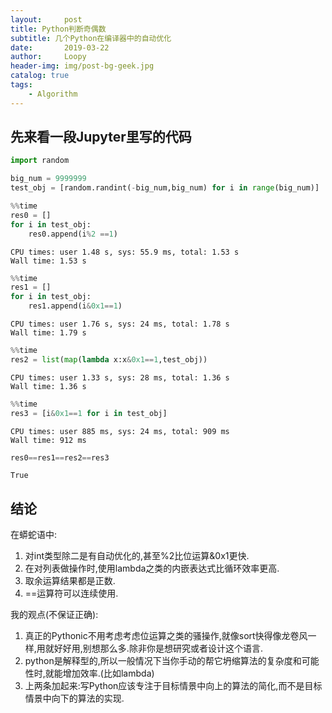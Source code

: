 ```yaml
---
layout:     post
title: Python判断奇偶数
subtitle: 几个Python在编译器中的自动优化
date:       2019-03-22
author:     Loopy
header-img: img/post-bg-geek.jpg
catalog: true
tags:
    - Algorithm
---
```


## 先来看一段Jupyter里写的代码

```python
import random
```


```python
big_num = 9999999
test_obj = [random.randint(-big_num,big_num) for i in range(big_num)]
```


```python
%%time
res0 = []
for i in test_obj:
    res0.append(i%2 ==1)
```

    CPU times: user 1.48 s, sys: 55.9 ms, total: 1.53 s
    Wall time: 1.53 s



```python
%%time
res1 = []
for i in test_obj:
    res1.append(i&0x1==1)
```

    CPU times: user 1.76 s, sys: 24 ms, total: 1.78 s
    Wall time: 1.79 s



```python
%%time
res2 = list(map(lambda x:x&0x1==1,test_obj))
```

    CPU times: user 1.33 s, sys: 28 ms, total: 1.36 s
    Wall time: 1.36 s



```python
%%time
res3 = [i&0x1==1 for i in test_obj]
```

    CPU times: user 885 ms, sys: 24 ms, total: 909 ms
    Wall time: 912 ms



```python
res0==res1==res2==res3
```

    True

## 结论

在蟒蛇语中:

1. 对int类型除二是有自动优化的,甚至%2比位运算&0x1更快.
2. 在对列表做操作时,使用lambda之类的内嵌表达式比循环效率更高.
3. 取余运算结果都是正数.
4. ==运算符可以连续使用.

我的观点(不保证正确):

1. 真正的Pythonic不用考虑考虑位运算之类的骚操作,就像sort快得像龙卷风一样,用就好好用,别想那么多.除非你是想研究或者设计这个语言.
2. python是解释型的,所以一般情况下当你手动的帮它坍缩算法的复杂度和可能性时,就能增加效率.(比如lambda)
3. 上两条加起来:写Python应该专注于目标情景中向上的算法的简化,而不是目标情景中向下的算法的实现.
